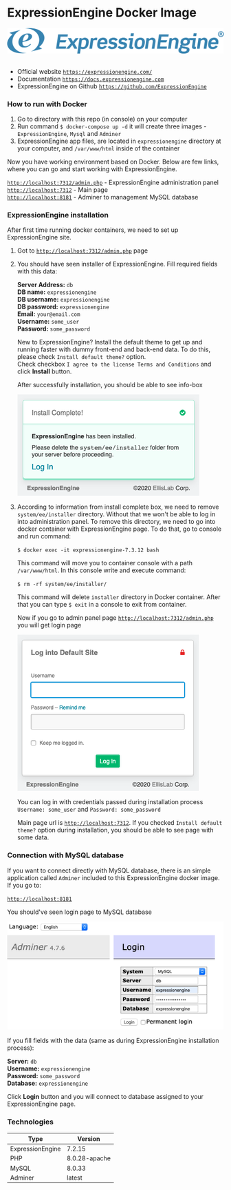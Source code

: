 ExpressionEngine Docker Image
========

![Docker images](images/expressionengine-logo.svg)  

##
* Official website [`https://expressionengine.com/`](https://expressionengine.com/) 
* Documentation [`https://docs.expressionengine.com`](https://docs.expressionengine.com/latest/index.html) 
* ExpressionEngine on Github [`https://github.com/ExpressionEngine`](https://github.com/ExpressionEngine)

### How to run with Docker
1. Go to directory with this repo (in console) on your computer
2. Run command `$ docker-compose up -d` it will create three images - `ExpressionEngine`, `Mysql` and `Adminer`
3. ExpressionEngine app files, are located in `expressionengine` directory at your computer, and `/var/www/html` inside of the container

Now you have working environment based on Docker. Below are few links, where you can go and start working with ExpressionEngine.

[`http://localhost:7312/admin.php`](http://localhost:7312/admin.php) - ExpressionEngine administration panel  
[`http://localhost:7312`](http://localhost:7312) - Main page  
[`http://localhost:8181`](http://localhost:8181) - Adminer to management MySQL database  

### ExpressionEngine installation
After first time running docker containers, we need to set up ExpressionEngine site. 
1. Got to [`http://localhost:7312/admin.php`](http://localhost:7312/admin.php) page
2. You should have seen installer of ExpressionEngine. Fill required fields with this data: 
 
    **Server Address:** `db`  
    **DB name:** `expressionengine`  
    **DB username:** `expressionengine`  
    **DB password:** `expressionengine`  
    **Email:** `your@email.com`  
    **Username:** `some_user`  
    **Password:** `some_password`  

    New to ExpressionEngine? Install the default theme to get up and running faster with dummy front-end and back-end data. To do this, please check `Install default theme?` option.   
    Check checkbox `I agree to the license Terms and Conditions` and click **Install** button. 
    
    After successfully installation, you should be able to see info-box
    
    ![Docker containers](images/docker-ee-install.png)  

3. According to information from install complete box, we need to remove `system/ee/installer` directory. Without that we won't be able to log in into administration panel. To remove this directory, we need to go into docker container with ExpressionEngine page. To do that, go to console and run command:
   
    `$ docker exec -it expressionengine-7.3.12 bash`  
    
    This command will move you to container console with a path `/var/www/html`. In this console write and execute command:
    
    `$ rm -rf system/ee/installer/`
    
    This command will delete `installer` directory in Docker container. After that you can type `$ exit` in a console to exit from container.
    
    Now if you go to admin panel page [`http://localhost:7312/admin.php`](http://localhost:7312/admin.php) you will get login page
    
    ![Docker containers](images/docker-ee-login-page.png) 

    You can log in with credentials passed during installation process `Username: some_user` and `Password: some_password`

    Main page url is [`http://localhost:7312`](http://localhost:7312). If you checked `Install default theme?` option during installation, you should be able to see page with some data.
    
### Connection with MySQL database
If you want to connect directly with MySQL database, there is an simple application called `Adminer` included to this ExpressionEngine docker image. If you go to:

[`http://localhost:8181`](http://localhost:8181)

You should've seen login page to MySQL database

![Docker containers](images/docker-ee-adminer-login.png) 
   
If you fill fields with the data (same as during ExpressionEngine installation process):

**Server:** `db`  
**Username:** `expressionengine`  
**Password:** `some_password`  
**Database:** `expressionengine` 

Click **Login** button and you will connect to database assigned to your ExpressionEngine page. 

### Technologies

**Type** | **Version**   |
--- |---------------| 
ExpressionEngine | 7.2.15        |
PHP | 8.0.28-apache |
MySQL | 8.0.33        |
Adminer | latest        |
